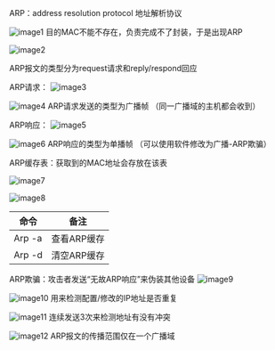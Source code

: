 ARP：address resolution protocol 地址解析协议

![image1](D:/note/HCIA/resources/eea54d88cf6d41eda271fb3d1180fb32.jpg)
目的MAC不能不存在，负责完成不了封装，于是出现ARP

![image2](D:/note/HCIA/resources/ab3e588178214c348d6efb8988f8770d.jpg)

ARP报文的类型分为request请求和reply/respond回应

ARP请求：
![image3](D:/note/HCIA/resources/e280e367c5974593abc01f396346d799.jpg)

![image4](D:/note/HCIA/resources/7e565fcbc8ea42e18de1fe159b257c85.jpg)
ARP请求发送的类型为广播帧 （同一广播域的主机都会收到）

ARP响应：
![image5](D:/note/HCIA/resources/c766d95e4f4e4a8e9246d2273017450f.jpg)

![image6](D:/note/HCIA/resources/d6337d4734ab456b976b0d574a179969.jpg)
ARP响应的类型为单播帧 （可以使用软件修改为广播-ARP欺骗）

ARP缓存表：获取到的MAC地址会存放在该表

![image7](D:/note/HCIA/resources/f0c54088066348789f5fcfba02b3e9c2.jpg)

![image8](D:/note/HCIA/resources/7a2925af1e6b4ead99d61c232c50cc51.jpg)

| 命令   | 备注        |
|--------|-------------|
| Arp -a | 查看ARP缓存 |
| Arp -d | 清空ARP缓存 |

ARP欺骗：攻击者发送“无故ARP响应”来伪装其他设备
![image9](D:/note/HCIA/resources/163e508fc9274ee38a168df3c3f83dd6.jpg)

![image10](D:/note/HCIA/resources/05dfda6e7f734013916fc7b30228b663.jpg)
用来检测配置/修改的IP地址是否重复

![image11](D:/note/HCIA/resources/bece2a990e35448089683d03d52c8836.jpg)
连续发送3次来检测地址有没有冲突

![image12](D:/note/HCIA/resources/bcd465b898a04a3d9654130d24986dfa.jpg)
ARP报文的传播范围仅在一个广播域
